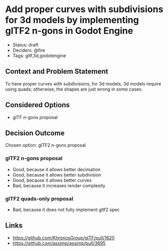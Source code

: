 # Add proper curves with subdivisions for 3d models by implementing glTF2 n-gons in Godot Engine

- Status: draft
- Deciders: @fire
- Tags: gltf,3d,godotengine

## Context and Problem Statement

To have proper curves with subdivisions, for 3d models, 3d models require using quads; otherwise, the shapes are just wrong in some cases. 

## Considered Options

- glTF n-gons proposal

## Decision Outcome

Chosen option: glTF2 n-gons proposal

### glTF2 n-gons proposal

- Good, because it allows better decimation
- Good, because it allows better subdivision
- Good, because it allows better curves
- Bad, because it increases render complexity

### glTF2 quads-only proposal

- Bad, because it does not fully implement gltf2 spec

## Links <!-- optional -->

- https://github.com/KhronosGroup/glTF/pull/1620
- https://github.com/assimp/assimp/pull/3695
